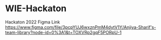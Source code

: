 # WIE-Hackaton
Hackaton 2022
Figma Link
https://www.figma.com/file/3pcpYUJ6wxznPmM4dytV1Y/Anjiya-Sharif's-team-library?node-id=0%3A1&t=TOXVRp2gqF5PORpU-1
